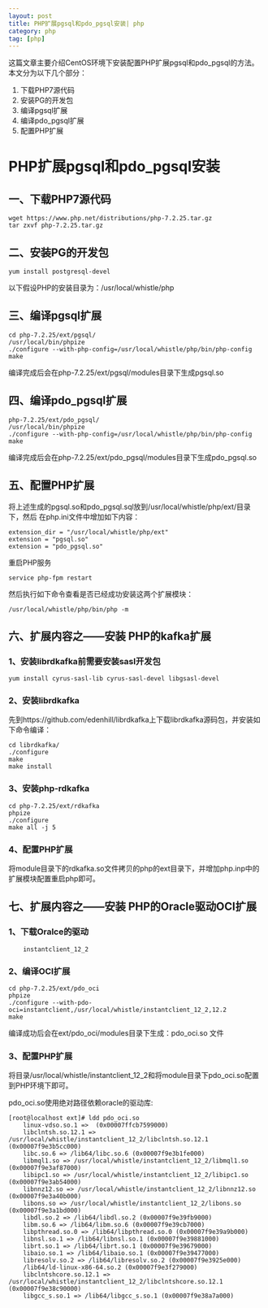 ```yaml
---
layout: post
title: PHP扩展pgsql和pdo_pgsql安装| php
category: php
tag: [php]
---
```


这篇文章主要介绍CentOS环境下安装配置PHP扩展pgsql和pdo_pgsql的方法。
本文分为以下几个部分：
1. 下载PHP7源代码
2. 安装PG的开发包
3. 编译pgsql扩展
4. 编译pdo_pgsql扩展
5. 配置PHP扩展

# PHP扩展pgsql和pdo_pgsql安装

## 一、下载PHP7源代码

```
wget https://www.php.net/distributions/php-7.2.25.tar.gz
tar zxvf php-7.2.25.tar.gz
```

## 二、安装PG的开发包

```
yum install postgresql-devel
```

以下假设PHP的安装目录为：/usr/local/whistle/php

## 三、编译pgsql扩展

```
cd php-7.2.25/ext/pgsql/
/usr/local/bin/phpize
./configure --with-php-config=/usr/local/whistle/php/bin/php-config
make
```

编译完成后会在php-7.2.25/ext/pgsql/modules目录下生成pgsql.so

## 四、编译pdo_pgsql扩展

```
php-7.2.25/ext/pdo_pgsql/
/usr/local/bin/phpize
./configure --with-php-config=/usr/local/whistle/php/bin/php-config
make
```

编译完成后会在php-7.2.25/ext/pdo_pgsql/modules目录下生成pdo_pgsql.so

## 五、配置PHP扩展

将上述生成的pgsql.so和pdo_pgsql.sql放到/usr/local/whistle/php/ext/目录下，然后
在php.ini文件中增加如下内容：

```
extension_dir = "/usr/local/whistle/php/ext"
extension = "pgsql.so"
extension = "pdo_pgsql.so"

```

重启PHP服务

```
service php-fpm restart
```

然后执行如下命令查看是否已经成功安装这两个扩展模块：

```
/usr/local/whistle/php/bin/php -m
```

## 六、扩展内容之——安装 PHP的kafka扩展

### 1、安装librdkafka前需要安装sasl开发包

```
yum install cyrus-sasl-lib cyrus-sasl-devel libgsasl-devel
```

### 2、安装librdkafka

先到https://github.com/edenhill/librdkafka上下载librdkafka源码包，并安装如下命令编译：

```
cd librdkafka/
./configure
make
make install
```

### 3、安装php-rdkafka

```
cd php-7.2.25/ext/rdkafka
phpize
./configure
make all -j 5
```

### 4、配置PHP扩展

将module目录下的rdkafka.so文件拷贝的php的ext目录下，并增加php.inp中的扩展模块配置重启php即可。

## 七、扩展内容之——安装 PHP的Oracle驱动OCI扩展

### 1、下载Oralce的驱动
```
	instantclient_12_2
```

### 2、编译OCI扩展
```
cd php-7.2.25/ext/pdo_oci
phpize
./configure --with-pdo-oci=instantclient,/usr/local/whistle/instantclient_12_2,12.2
make
```

编译成功后会在ext/pdo_oci/modules目录下生成：pdo_oci.so 文件

### 3、配置PHP扩展

将目录/usr/local/whistle/instantclient_12_2和将module目录下pdo_oci.so配置到PHP环境下即可。

pdo_oci.so使用绝对路径依赖oracle的驱动库:
```
[root@localhost ext]# ldd pdo_oci.so 
	linux-vdso.so.1 =>  (0x00007ffcb7599000)
	libclntsh.so.12.1 => /usr/local/whistle/instantclient_12_2/libclntsh.so.12.1 (0x00007f9e3b5cc000)
	libc.so.6 => /lib64/libc.so.6 (0x00007f9e3b1fe000)
	libmql1.so => /usr/local/whistle/instantclient_12_2/libmql1.so (0x00007f9e3af87000)
	libipc1.so => /usr/local/whistle/instantclient_12_2/libipc1.so (0x00007f9e3ab54000)
	libnnz12.so => /usr/local/whistle/instantclient_12_2/libnnz12.so (0x00007f9e3a40b000)
	libons.so => /usr/local/whistle/instantclient_12_2/libons.so (0x00007f9e3a1bd000)
	libdl.so.2 => /lib64/libdl.so.2 (0x00007f9e39fb9000)
	libm.so.6 => /lib64/libm.so.6 (0x00007f9e39cb7000)
	libpthread.so.0 => /lib64/libpthread.so.0 (0x00007f9e39a9b000)
	libnsl.so.1 => /lib64/libnsl.so.1 (0x00007f9e39881000)
	librt.so.1 => /lib64/librt.so.1 (0x00007f9e39679000)
	libaio.so.1 => /lib64/libaio.so.1 (0x00007f9e39477000)
	libresolv.so.2 => /lib64/libresolv.so.2 (0x00007f9e3925e000)
	/lib64/ld-linux-x86-64.so.2 (0x00007f9e3f279000)
	libclntshcore.so.12.1 => /usr/local/whistle/instantclient_12_2/libclntshcore.so.12.1 (0x00007f9e38c90000)
	libgcc_s.so.1 => /lib64/libgcc_s.so.1 (0x00007f9e38a7a000)
```